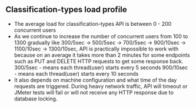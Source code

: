 Classification-types load profile
---------------------------------
* The average load for classification-types API is between 0 - 200 concurrent users
* As we continue to increase the number of concurrent users from 100 to 1300  gradually like 300/5sec -> 500/5sec -> 700/5sec -> 900/10sec -> 1100/10sec -> 1300/10sec, API is practically impossible to work with because on an average it takes more than 2 minutes for some endpoints such as PUT and DELETE HTTP requests to get some response back.
300/5sec - means each thread(user) starts every 5 seconds 
900/10sec - means each thread(user) starts every 10 seconds
* It also depends on machine configuration and what time of the day requests are triggered. During heavy network traffic, API will timeout or JMeter tests will fail or will not receive any HTTP response due to database locking.
